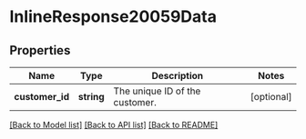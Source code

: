 # InlineResponse20059Data

## Properties
Name | Type | Description | Notes
------------ | ------------- | ------------- | -------------
**customer_id** | **string** | The unique ID of the customer. | [optional] 

[[Back to Model list]](../../README.md#documentation-for-models) [[Back to API list]](../../README.md#documentation-for-api-endpoints) [[Back to README]](../../README.md)

